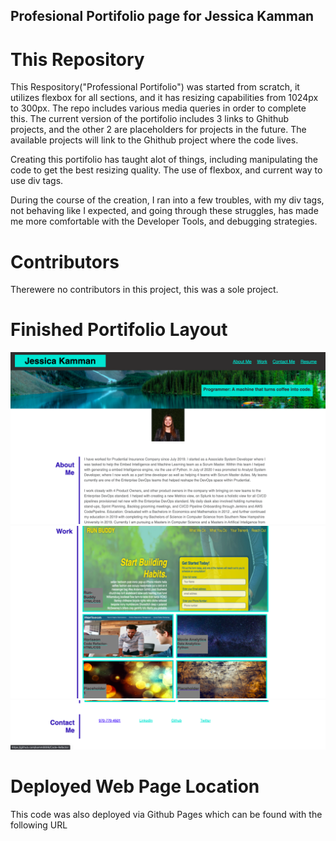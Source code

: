 ## Profesional Portifolio page for Jessica Kamman

# This Repository
This Respository("Professional Portifolio") was started from scratch, it utilizes flexbox for all sections, and it has resizing capabilities from 1024px to 300px. The repo includes various media queries in order to complete this. The current version of the portifolio includes 3 links to Ghithub projects, and the other 2 are placeholders for projects in the future. The available projects will link to the Ghithub project where the code lives. 

Creating this portifolio has taught alot of things, including manipulating the code to get the best resizing quality. The use of flexbox, and current way to use div tags. 

During the course of the creation, I ran into a few troubles, with my div tags, not behaving like I expected, and going through these struggles, has made me more comfortable with the Developer Tools, and debugging strategies. 

# Contributors
Therewere no contributors in this project, this was a sole project. 

# Finished Portifolio Layout
![ScreenShot](/assets/images/Port1.png)
![ScreenShot](/assets/images/Port2.png)
![ScreenShot](/assets/images/Port3.png)

# Deployed Web Page Location
This code was also deployed via Github Pages which can be found with the following URL
